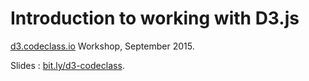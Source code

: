  Introduction to working with D3.js
===============

[d3.codeclass.io](https://www.codeclass.io/#/workshops/1) Workshop, September 2015.

Slides : [bit.ly/d3-codeclass](http://yonet.github.io/d3-codeclass/#/).
